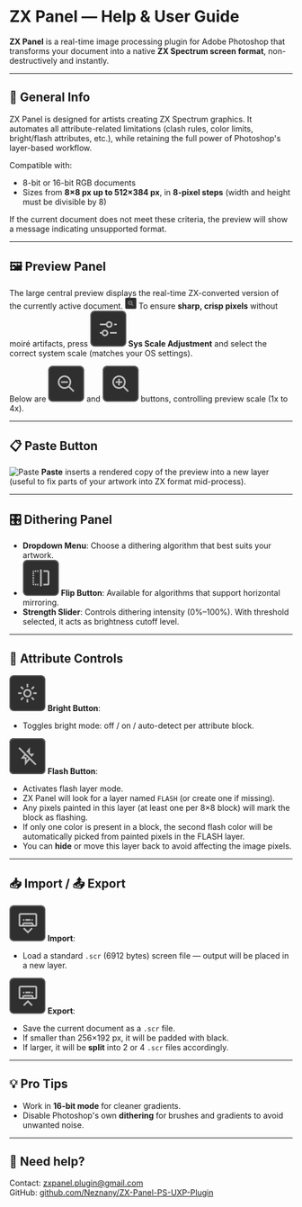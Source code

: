 # ZX Panel — Help & User Guide

**ZX Panel** is a real-time image processing plugin for Adobe Photoshop that transforms your document into a native **ZX Spectrum screen format**, non-destructively and instantly.

---

## 🧭 General Info

ZX Panel is designed for artists creating ZX Spectrum graphics. It automates all attribute-related limitations (clash rules, color limits, bright/flash attributes, etc.), while retaining the full power of Photoshop's layer-based workflow.

Compatible with:

* 8-bit or 16-bit RGB documents
* Sizes from **8×8 px up to 512×384 px**, in **8-pixel steps** (width and height must be divisible by 8)

If the current document does not meet these criteria, the preview will show a message indicating unsupported format.

---

## 🖼 Preview Panel

The large central preview displays the real-time ZX-converted version of the currently active document.
<img src="docs/images/zoomout.png" alt="Zoom Out" width="20">
To ensure **sharp, crisp pixels** without moiré artifacts, press ![Sys Scale](docs/images/prefs.png) **Sys Scale Adjustment** and select the correct system scale (matches your OS settings).

Below are ![Zoom Out](docs/images/zoomout.png) and ![Zoom In](docs/images/zoomin.png) buttons, controlling preview scale (1x to 4x).

---

## 📋 Paste Button

![Paste](docs/images/paste.png) **Paste** inserts a rendered copy of the preview into a new layer (useful to fix parts of your artwork into ZX format mid-process).

---

## 🎛 Dithering Panel

* **Dropdown Menu**: Choose a dithering algorithm that best suits your artwork.
* ![Flip](docs/images/flip.png) **Flip Button**: Available for algorithms that support horizontal mirroring.
* **Strength Slider**: Controls dithering intensity (0%–100%). With threshold selected, it acts as brightness cutoff level.

---

## 🌈 Attribute Controls

![Bright](docs/images/bright.png) **Bright Button**:

* Toggles bright mode: off / on / auto-detect per attribute block.

![Flash](docs/images/flash.png) **Flash Button**:

* Activates flash layer mode.
* ZX Panel will look for a layer named `FLASH` (or create one if missing).
* Any pixels painted in this layer (at least one per 8×8 block) will mark the block as flashing.
* If only one color is present in a block, the second flash color will be automatically picked from painted pixels in the FLASH layer.
* You can **hide** or move this layer back to avoid affecting the image pixels.

---

## 📥 Import / 📤 Export

![Import](docs/images/import.png) **Import**:

* Load a standard `.scr` (6912 bytes) screen file — output will be placed in a new layer.

![Export](docs/images/export.png) **Export**:

* Save the current document as a `.scr` file.
* If smaller than 256×192 px, it will be padded with black.
* If larger, it will be **split** into 2 or 4 `.scr` files accordingly.

---

## 💡 Pro Tips

* Work in **16-bit mode** for cleaner gradients.
* Disable Photoshop's own **dithering** for brushes and gradients to avoid unwanted noise.

---

## 💬 Need help?

Contact: [zxpanel.plugin@gmail.com](mailto:zxpanel.plugin@gmail.com)<br>
GitHub: [github.com/Neznany/ZX-Panel-PS-UXP-Plugin](https://github.com/Neznany/ZX-Panel-PS-UXP-Plugin)
